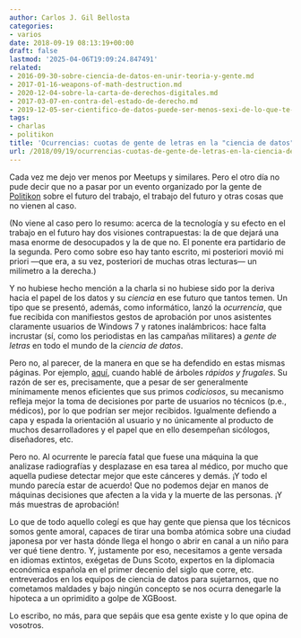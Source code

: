 ```yaml
---
author: Carlos J. Gil Bellosta
categories:
- varios
date: 2018-09-19 08:13:19+00:00
draft: false
lastmod: '2025-04-06T19:09:24.847491'
related:
- 2016-09-30-sobre-ciencia-de-datos-en-unir-teoria-y-gente.md
- 2017-01-16-weapons-of-math-destruction.md
- 2020-12-04-sobre-la-carta-de-derechos-digitales.md
- 2017-03-07-en-contra-del-estado-de-derecho.md
- 2019-12-05-ser-cientifico-de-datos-puede-ser-menos-sexi-de-lo-que-te-han-contado.md
tags:
- charlas
- politikon
title: 'Ocurrencias: cuotas de gente de letras en la "ciencia de datos"'
url: /2018/09/19/ocurrencias-cuotas-de-gente-de-letras-en-la-ciencia-de-datos/
---
```


Cada vez me dejo ver menos por Meetups y similares. Pero el otro día no pude decir que no a pasar por un evento organizado por la gente de [Politikon](https://politikon.es/) sobre el futuro del trabajo, el trabajo del futuro y otras cosas que no vienen al caso.

(No viene al caso pero lo resumo: acerca de la tecnología y su efecto en el trabajo en el futuro hay dos visiones contrapuestas: la de que dejará una masa enorme de desocupados y la de que no. El ponente era partidario de la segunda. Pero como sobre eso hay tanto escrito, mi posteriori movió mi priori —que era, a su vez, posteriori de muchas otras lecturas— un milímetro a la derecha.)

Y no hubiese hecho mención a la charla si no hubiese sido por la deriva hacia el papel de los datos y su _ciencia_ en ese futuro que tantos temen. Un tipo que se presentó, además, como informático, lanzó la _ocurrencia_, que fue recibida con manifiestos gestos de aprobación por unos asistentes claramente usuarios de Windows 7 y ratones inalámbricos: hace falta incrustar (sí, como los periodistas en las campañas militares) a _gente de letras_ en todo el mundo de la _ciencia de datos_.

Pero no, al parecer, de la manera en que se ha defendido en estas mismas páginas. Por ejemplo, [aquí](https://www.datanalytics.com/2016/07/13/rapido-y-frugal-una-digresion-en-la-direccion-inhabitual/), cuando hablé de árboles _rápidos y frugales_. Su razón de ser es, precisamente, que a pesar de ser generalmente mínimamente menos eficientes que sus primos _codiciosos_, su mecanismo refleja mejor la toma de decisiones por parte de usuarios no técnicos (p.e., médicos), por lo que podrían ser mejor recibidos. Igualmente defiendo a capa y espada la orientación al usuario y no únicamente al producto de muchos desarrolladores y el papel que en ello desempeñan sicólogos, diseñadores, etc.

Pero no. Al ocurrente le parecía fatal que fuese una máquina la que analizase radiografías y desplazase en esa tarea al médico, por mucho que aquella pudiese detectar mejor que este cánceres y demás. ¡Y todo el mundo parecía estar de acuerdo! Que no podemos dejar en manos de máquinas decisiones que afecten a la vida y la muerte de las personas. ¡Y más muestras de aprobación!

Lo que de todo aquello colegí es que hay gente que piensa que los técnicos somos gente amoral, capaces de tirar una bomba atómica sobre una ciudad japonesa por ver hasta dónde llega el hongo o abrir en canal a un niño para ver qué tiene dentro. Y, justamente por eso, necesitamos a gente versada en idiomas extintos, exégetas de Duns Scoto, expertos en la diplomacia económica española en el primer decenio del siglo que corre, etc. entreverados en los equipos de ciencia de datos para sujetarnos, que no cometamos maldades y bajo ningún concepto se nos ocurra denegarle la hipoteca a un oprimidito a golpe de XGBoost.

Lo escribo, no más, para que sepáis que esa gente existe y lo que opina de vosotros.